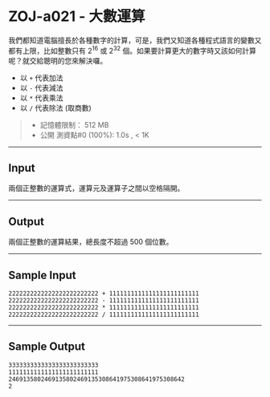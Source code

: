 # ZOJ-a021 - 大數運算

我們都知道電腦擅長於各種數字的計算，可是，我們又知道各種程式語言的變數又都有上限，比如整數只有 $2^{16}$ 或 $2^{32}$ 個。如果要計算更大的數字時又該如何計算呢？就交給聰明的您來解決囉。
* 以 `+` 代表加法 
* 以 `-` 代表減法
* 以 `*` 代表乘法 
* 以 `/` 代表除法 (取商數)

> * 記憶體限制： 512 MB
> * 公開 測資點#0 (100%): 1.0s , < 1K

---
## Input

兩個正整數的運算式，運算元及運算子之間以空格隔開。

---
## Output

兩個正整數的運算結果，總長度不超過 $500$ 個位數。

---
## Sample Input

```
2222222222222222222222222 + 1111111111111111111111111
2222222222222222222222222 - 1111111111111111111111111
2222222222222222222222222 * 1111111111111111111111111
2222222222222222222222222 / 1111111111111111111111111
```

---
## Sample Output

```
3333333333333333333333333
1111111111111111111111111
2469135802469135802469135308641975308641975308642
2
```
